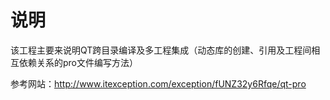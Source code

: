 # 说明

该工程主要来说明QT跨目录编译及多工程集成（动态库的创建、引用及工程间相互依赖关系的pro文件编写方法）

参考网站：http://www.itexception.com/exception/fUNZ32y6Rfqe/qt-pro



